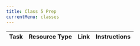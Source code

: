 ```yaml
---
title: Class 5 Prep
currentMenu: classes
---
```


Task | Resource Type | Link | Instructions
|----|---------------|------|-------------|
